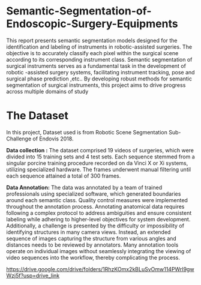 # Semantic-Segmentation-of-Endoscopic-Surgery-Equipments
This report presents semantic segmentation models designed for the identification and labeling of  instruments in robotic-assisted surgeries. The objective is to accurately classify each pixel within the surgical scene according to its corresponding instrument class. Semantic segmentation of surgical instruments serves as a fundamental task in the development of robotic -assisted surgery systems, facilitating instrument tracking, pose and surgical phase prediction ,etc.. By developing robust methods for semantic segmentation of surgical instruments, this project aims to drive progress across multiple domains of study
# **The Dataset**
In this project, Dataset used is from Robotic Scene Segmentation Sub-Challenge of Endovis 2018.

**Data collection :**
The dataset comprised 19 videos of surgeries, which were divided into 15 training sets and 4 test sets. Each sequence stemmed from a singular porcine training procedure recorded on da Vinci X or Xi systems, utilizing specialized hardware. The frames underwent manual filtering until each sequence attained a total of 300 frames. 

**Data Annotation:** 
The data was annotated by a team of trained professionals using specialized software, which generated boundaries around each semantic class. Quality control measures were implemented throughout the annotation process. Annotating anatomical data requires following a complex protocol to address ambiguities and ensure consistent labeling while adhering to higher-level objectives for system development. Additionally, a challenge is presented by the difficulty or impossibility of identifying structures in many camera views. Instead, an extended sequence of images capturing the structure from various angles and distances needs to be reviewed by annotators. Many annotation tools operate on individual images without seamlessly integrating the viewing of video sequences into the workflow, thereby complicating the process.

https://drive.google.com/drive/folders/1RhzKOmx2kBLuSvOmw114PWrI9gwWzj5f?usp=drive_link
